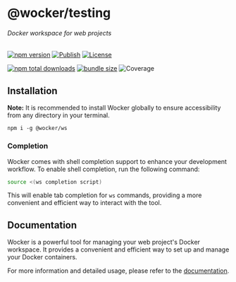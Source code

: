 # @wocker/testing

###### Docker workspace for web projects

[![npm version](https://img.shields.io/npm/v/@wocker/testing.svg)](https://www.npmjs.com/package/@wocker/testing)
[![Publish](https://github.com/kearisp/wocker-testing/actions/workflows/publish-latest.yml/badge.svg?event=release)](https://github.com/kearisp/wocker-testing/actions/workflows/publish-latest.yml)
[![License](https://img.shields.io/npm/l/@wocker/testing)](https://github.com/kearisp/wocker-testing/blob/master/LICENSE)

[![npm total downloads](https://img.shields.io/npm/dt/@wocker/testing.svg)](https://www.npmjs.com/package/@wocker/testing)
[![bundle size](https://img.shields.io/bundlephobia/minzip/@wocker/testing)](https://bundlephobia.com/package/@wocker/testing)
![Coverage](https://gist.githubusercontent.com/kearisp/f17f46c6332ea3bb043f27b0bddefa9f/raw/coverage-wocker-testing-latest.svg)

## Installation

**Note:** It is recommended to install Wocker globally to ensure accessibility from any directory in your terminal.

```shell
npm i -g @wocker/ws
```


### Completion

Wocker comes with shell completion support to enhance your development workflow. To enable shell completion, run the following command:

```bash
source <(ws completion script)
```

This will enable tab completion for `ws` commands, providing a more convenient and efficient way to interact with the tool.


## Documentation

Wocker is a powerful tool for managing your web project's Docker workspace. It provides a convenient and efficient way to set up and manage your Docker containers.

For more information and detailed usage, please refer to the [documentation](https://kearisp.github.io/wocker).
